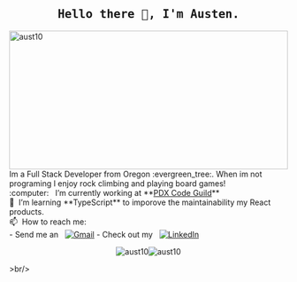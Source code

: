 <h2 align="center"><samp>Hello there 👋, I'm Austen.</samp></h2>
<img src="https://media.giphy.com/media/xT0BKf5jOc4AtmmNWw/giphy.gif" width="100%" height="250" alt="aust10" />
Im a Full Stack Developer from Oregon :evergreen_tree:. When im not programing I enjoy rock climbing and playing board games!<br/>
:computer: &nbsp; I’m currently working at **<a href="https://pdxcodeguild.com/">PDX Code Guild</a>** <br/>
🌱 &nbsp;I’m learning **TypeScript** to imporove the maintainability my React products.<br/>
📫 &nbsp;How to reach me:<br/> 
- Send me an &nbsp; <a href="mailto:coteausten@gmail.com"><img src="https://img.shields.io/badge/-GMAIL-D14836?style=for-the-badge&amp;logo=gmail&amp;logoColor=white" alt="Gmail"></a>
- Check out my &nbsp; <a href="https://www.linkedin.com/in/austen-cote/"><img src="https://img.shields.io/badge/-LINKEDIN-0077B5?style=for-the-badge&amp;logo=linkedin&amp;logoColor=white" alt="LinkedIn"></a>
<br />
<p align="center"><img src="https://github-readme-stats.vercel.app/api?username=aust10&show_icons=true&count_private=true&theme=react" alt="aust10" /><img src="https://github-readme-stats.vercel.app/api/top-langs/?username=aust10&layout=compact&hide=html&theme=react" alt="aust10" /></p>
>br/>
<br />  

